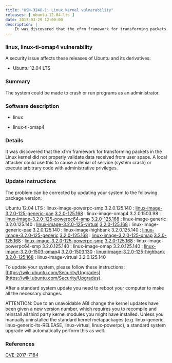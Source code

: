 ```yaml
---
title: "USN-3248-1: Linux kernel vulnerability"
releases: [ ubuntu-12.04-lts ]
date: 2017-03-29 12:00:00
description: |
    It was discovered that the xfrm framework for transforming packets in the Linux kernel did not properly validate data received from user space. A local attacker could use this to cause a denial of service (system crash) or execute arbitrary code with administrative privileges. 
--- 
```

 
### linux, linux-ti-omap4 vulnerability

A security issue affects these releases of Ubuntu and its derivatives:

* Ubuntu 12.04 LTS

### Summary

The system could be made to crash or run programs as an administrator. 

### Software description

* linux 

* linux-ti-omap4 

### Details

It was discovered that the xfrm framework for transforming packets in the Linux kernel did not properly validate data received from user space. A local attacker could use this to cause a denial of service (system crash) or execute arbitrary code with administrative privileges. 

### Update instructions

The problem can be corrected by updating your system to the following package version:

Ubuntu 12.04 LTS
 : linux-image-powerpc-smp <span>3.2.0.125.140</span>
 : [linux-image-3.2.0-125-generic-pae](https://launchpad.net/ubuntu/+source/linux) <span> [3.2.0-125.168](https://launchpad.net/ubuntu/+source/linux/3.2.0-125.168) </span> 
 : linux-image-omap4 <span>3.2.0.1503.98</span>
 : [linux-image-3.2.0-125-powerpc64-smp](https://launchpad.net/ubuntu/+source/linux) <span> [3.2.0-125.168](https://launchpad.net/ubuntu/+source/linux/3.2.0-125.168) </span> 
 : linux-image-generic <span>3.2.0.125.140</span>
 : [linux-image-3.2.0-125-virtual](https://launchpad.net/ubuntu/+source/linux) <span> [3.2.0-125.168](https://launchpad.net/ubuntu/+source/linux/3.2.0-125.168) </span> 
 : linux-image-generic-pae <span>3.2.0.125.140</span>
 : linux-image-highbank <span>3.2.0.125.140</span>
 : [linux-image-3.2.0-125-generic](https://launchpad.net/ubuntu/+source/linux) <span> [3.2.0-125.168](https://launchpad.net/ubuntu/+source/linux/3.2.0-125.168) </span> 
 : [linux-image-3.2.0-125-omap](https://launchpad.net/ubuntu/+source/linux) <span> [3.2.0-125.168](https://launchpad.net/ubuntu/+source/linux/3.2.0-125.168) </span> 
 : [linux-image-3.2.0-125-powerpc-smp](https://launchpad.net/ubuntu/+source/linux) <span> [3.2.0-125.168](https://launchpad.net/ubuntu/+source/linux/3.2.0-125.168) </span> 
 : linux-image-powerpc64-smp <span>3.2.0.125.140</span>
 : linux-image-omap <span>3.2.0.125.140</span>
 : [linux-image-3.2.0-1503-omap4](https://launchpad.net/ubuntu/+source/linux-ti-omap4) <span> [3.2.0-1503.130](https://launchpad.net/ubuntu/+source/linux-ti-omap4/3.2.0-1503.130) </span> 
 : [linux-image-3.2.0-125-highbank](https://launchpad.net/ubuntu/+source/linux) <span> [3.2.0-125.168](https://launchpad.net/ubuntu/+source/linux/3.2.0-125.168) </span> 
 : linux-image-virtual <span>3.2.0.125.140</span>

To update your system, please follow these instructions: [https://wiki.ubuntu.com/Security/Upgrades](https://wiki.ubuntu.com/Security/Upgrades).

After a standard system update you need to reboot your computer to make all the necessary changes.

ATTENTION: Due to an unavoidable ABI change the kernel updates have been given a new version number, which requires you to recompile and reinstall all third party kernel modules you might have installed. Unless you manually uninstalled the standard kernel metapackages (e.g. linux-generic, linux-generic-lts-RELEASE, linux-virtual, linux-powerpc), a standard system upgrade will automatically perform this as well. 

### References

 [CVE-2017-7184](http://people.ubuntu.com/~ubuntu-security/cve/CVE-2017-7184)
 
